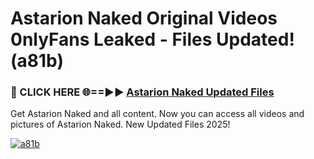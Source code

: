 # Astarion Naked Original Videos 0nlyFans Leaked - Files Updated! (a81b)

<h3>🔴 CLICK HERE 🌐==►► <a href="https://tinyurl.com/yckcrads" rel="nofollow">Astarion Naked Updated Files</a></h3>

Get Astarion Naked and all content. Now you can access all videos and pictures of Astarion Naked. New Updated Files 2025!

[![a81b](https://i.imgur.com/hpKpOFt.gif)](https://tinyurl.com/yckcrads)
